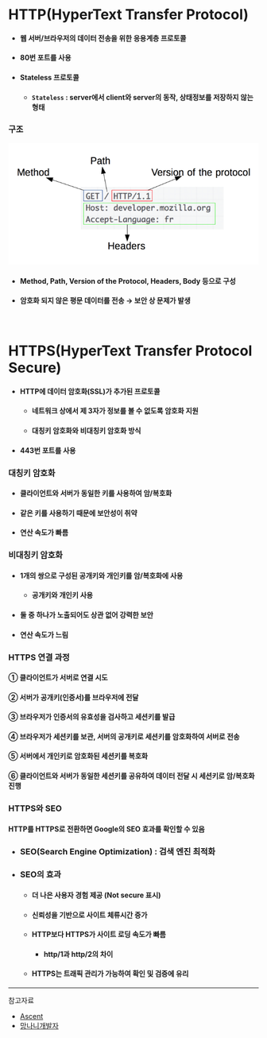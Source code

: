 # HTTP(HyperText Transfer Protocol)
* #### 웹 서버/브라우저의 데이터 전송을 위한 응용계층 프로토콜
* #### 80번 포트를 사용
* #### Stateless 프로토콜
  * #### `Stateless` : server에서 client와 server의 동작, 상태정보를 저장하지 않는 형태

### 구조
![](../CS_IMG/HTTP.png)
* #### Method, Path, Version of the Protocol, Headers, Body 등으로 구성
* #### 암호화 되지 않은 평문 데이터를 전송 → 보안 상 문제가 발생

<br/>

# HTTPS(HyperText Transfer Protocol Secure)
* #### HTTP에 데이터 암호화(SSL)가 추가된 프로토콜
  * #### 네트워크 상에서 제 3자가 정보를 볼 수 없도록 암호화 지원
  * #### 대칭키 암호화와 비대칭키 암호화 방식
* #### 443번 포트를 사용

### 대칭키 암호화
* #### 클라이언트와 서버가 동일한 키를 사용하여 암/복호화
* #### 같은 키를 사용하기 때문에 보안성이 취약
* #### 연산 속도가 빠름

### 비대칭키 암호화
* #### 1개의 쌍으로 구성된 공개키와 개인키를 암/복호화에 사용
  * #### 공개키와 개인키 사용
* #### 둘 중 하나가 노출되어도 상관 없어 강력한 보안
* #### 연산 속도가 느림

### HTTPS 연결 과정
#### ① 클라이언트가 서버로 연결 시도
#### ② 서버가 공개키(인증서)를 브라우저에 전달
#### ③ 브라우저가 인증서의 유효성을 검사하고 세션키를 발급
#### ④ 브라우저가 세션키를 보관, 서버의 공개키로 세션키를 암호화하여 서버로 전송
#### ⑤ 서버에서 개인키로 암호화된 세션키를 복호화
#### ⑥ 클라이언트와 서버가 동일한 세션키를 공유하여 데이터 전달 시 세션키로 암/복호화 진행

### HTTPS와 SEO
#### HTTP를 HTTPS로 전환하면 Google의 SEO 효과를 확인할 수 있음
* ### SEO(Search Engine Optimization) : 검색 엔진 최적화
* ### SEO의 효과
  * #### 더 나은 사용자 경험 제공 (Not secure 표시)
  * #### 신뢰성을 기반으로 사이트 체류시간 증가
  * #### HTTP보다 HTTPS가 사이트 로딩 속도가 빠름
    * #### http/1과 http/2의 차이
  * #### HTTPS는 트래픽 관리가 가능하여 확인 및 검증에 유리

<hr/>

참고자료
* [Ascent](https://www.ascentkorea.com/difference-between-http-and-https/)
* [망나니개발자](https://mangkyu.tistory.com/98)
